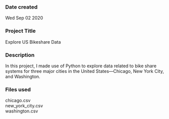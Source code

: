### Date created
Wed Sep 02 2020

### Project Title
Explore US Bikeshare Data

### Description
In this project, I made use of Python to explore data related to bike share systems for three major cities in the United States—Chicago, New York City, and Washington.

### Files used
chicago.csv \
new_york_city.csv \
washington.csv
